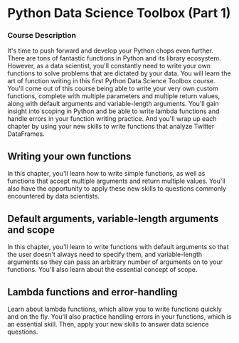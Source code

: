 

# Python Data Science Toolbox (Part 1)
### Course Description
It's time to push forward and develop your Python chops even further. There are tons of fantastic functions in Python and its library ecosystem. However, as a data scientist, you'll constantly need to write your own functions to solve problems that are dictated by your data. You will learn the art of function writing in this first Python Data Science Toolbox course. You'll come out of this course being able to write your very own custom functions, complete with multiple parameters and multiple return values, along with default arguments and variable-length arguments. You'll gain insight into scoping in Python and be able to write lambda functions and handle errors in your function writing practice. And you'll wrap up each chapter by using your new skills to write functions that analyze Twitter DataFrames.

## Writing your own functions
In this chapter, you'll learn how to write simple functions, as well as functions that accept multiple arguments and return multiple values. You'll also have the opportunity to apply these new skills to questions commonly encountered by data scientists.


## Default arguments, variable-length arguments and scope
In this chapter, you'll learn to write functions with default arguments so that the user doesn't always need to specify them, and variable-length arguments so they can pass an arbitrary number of arguments on to your functions. You'll also learn about the essential concept of scope.

## Lambda functions and error-handling
Learn about lambda functions, which allow you to write functions quickly and on the fly. You'll also practice handling errors in your functions, which is an essential skill. Then, apply your new skills to answer data science questions.